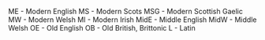ME - Modern English
MS - Modern Scots
MSG - Modern Scottish Gaelic
MW - Modern Welsh
MI - Modern Irish
MidE - Middle English
MidW - Middle Welsh
OE - Old English
OB - Old British, Brittonic
L - Latin